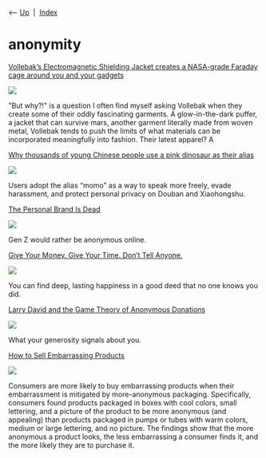 <div class="nav">

⟵ [Up](index.html)  \|  [Index](index.html)

</div>

# anonymity

<div class="cards">

<div class="card">

<div class="card-title">

[Vollebak’s Electromagnetic Shielding Jacket creates a NASA-grade
Faraday cage around you and your
gadgets](https://www.yankodesign.com/2025/07/30/vollebaks-electromagnetic-shielding-jacket-creates-a-nasa-grade-faraday-cage-around-you-and-your-gadgets/?utm_source=feedly&utm_medium=rss&utm_campaign=vollebaks-electromagnetic-shielding-jacket-creates-a-nasa-grade-faraday-cage-around-you-and-your-gadgets)

</div>

<div class="card-image">

[![](https://www.yankodesign.com/images/design_news/2025/07/vollebaks-electromagnetic-shielding-jacket-creates-a-nasa-grade-faraday-cage-around-you-and-your-gadgets/vollebak_electromagnetic_shielding_bomber_jacket_1.jpeg)](https://www.yankodesign.com/2025/07/30/vollebaks-electromagnetic-shielding-jacket-creates-a-nasa-grade-faraday-cage-around-you-and-your-gadgets/?utm_source=feedly&utm_medium=rss&utm_campaign=vollebaks-electromagnetic-shielding-jacket-creates-a-nasa-grade-faraday-cage-around-you-and-your-gadgets)

</div>

"But why?!" is a question I often find myself asking Vollebak when they
create some of their oddly fascinating garments. A glow-in-the-dark
puffer, a jacket that can survive mars, another garment literally made
from woven metal, Vollebak tends to push the limits of what materials
can be incorporated meaningfully into fashion. Their latest apparel? A

</div>

<div class="card">

<div class="card-title">

[Why thousands of young Chinese people use a pink dinosaur as their
alias](https://restofworld.org/2023/social-media-privacy-momo-dinosaur)

</div>

<div class="card-image">

[![](https://149346090.v2.pressablecdn.com/wp-content/uploads/2023/09/Momo-dino-3.jpg)](https://restofworld.org/2023/social-media-privacy-momo-dinosaur)

</div>

Users adopt the alias “momo” as a way to speak more freely, evade
harassment, and protect personal privacy on Douban and Xiaohongshu.

</div>

<div class="card">

<div class="card-title">

[The Personal Brand Is
Dead](https://www.theatlantic.com/technology/archive/2022/06/gen-z-internet-anonymity-instagram-tumblr/661316)

</div>

<div class="card-image">

[![](https://cdn.theatlantic.com/thumbor/e8nUGpL0yEHrbt57zDF4LIS9SYg=/0x51:2396x1299/1200x625/media/img/mt/2022/06/anonymity_online/original.jpg)](https://www.theatlantic.com/technology/archive/2022/06/gen-z-internet-anonymity-instagram-tumblr/661316)

</div>

Gen Z would rather be anonymous online.

</div>

<div class="card">

<div class="card-title">

[Give Your Money. Give Your Time. Don’t Tell
Anyone.](https://www.theatlantic.com/family/archive/2021/12/giving-to-charity-anonymously-happiness/621111)

</div>

<div class="card-image">

[![](https://cdn.theatlantic.com/thumbor/naLbp0I4RwR9Y6VyqG6cygZy_k8=/0x23:2995x1583/1200x625/media/img/mt/2021/12/HowToBuildALife71/original.jpg)](https://www.theatlantic.com/family/archive/2021/12/giving-to-charity-anonymously-happiness/621111)

</div>

You can find deep, lasting happiness in a good deed that no one knows
you did.

</div>

<div class="card">

<div class="card-title">

[Larry David and the Game Theory of Anonymous
Donations](http://m.nautil.us/blog/-larry-david-and-the-game-theory-of-anonymous-donations)

</div>

<div class="card-image">

[![](https://assets.nautil.us/sites/3/nautilus/PuaUcuVI-14848_1392a70e4978d9890a1a1d40a11edbe8.jpg?auto=compress&fm=pjpg&ixlib=php-3.3.1)](http://m.nautil.us/blog/-larry-david-and-the-game-theory-of-anonymous-donations)

</div>

What your generosity signals about you.

</div>

<div class="card">

<div class="card-title">

[How to Sell Embarrassing
Products](https://hbr.org/2018/02/how-to-sell-embarrassing-products)

</div>

<div class="card-image">

[![](https://hbr.org/resources/images/article_assets/2018/02/feb18_1_854194752.jpg)](https://hbr.org/2018/02/how-to-sell-embarrassing-products)

</div>

Consumers are more likely to buy embarrassing products when their
embarrassment is mitigated by more-anonymous packaging. Specifically,
consumers found products packaged in boxes with cool colors, small
lettering, and a picture of the product to be more anonymous (and
appealing) than products packaged in pumps or tubes with warm colors,
medium or large lettering, and no picture. The findings show that the
more anonymous a product looks, the less embarrassing a consumer finds
it, and the more likely they are to purchase it.

</div>

</div>
